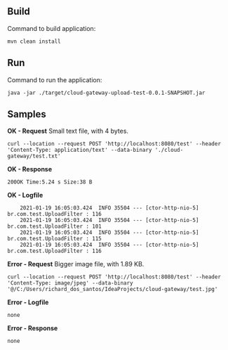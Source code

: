 ## Build
Command to build application:

	mvn clean install
## Run
Command to run the application:

	java -jar ./target/cloud-gateway-upload-test-0.0.1-SNAPSHOT.jar
## Samples
**OK - Request**
Small text file, with 4 bytes.

    curl --location --request POST 'http://localhost:8080/test' --header 'Content-Type: application/text' --data-binary './cloud-gateway/test.txt'
**OK - Response**
		
	200OK Time:5.24 s Size:38 B
**OK - Logfile**

		2021-01-19 16:05:03.424  INFO 35504 --- [ctor-http-nio-5] br.com.test.UploadFilter : 116
		2021-01-19 16:05:03.424  INFO 35504 --- [ctor-http-nio-5] br.com.test.UploadFilter : 101
		2021-01-19 16:05:03.424  INFO 35504 --- [ctor-http-nio-5] br.com.test.UploadFilter : 115
		2021-01-19 16:05:03.424  INFO 35504 --- [ctor-http-nio-5] br.com.test.UploadFilter : 116
**Error - Request**
Bigger image file, with 1.89 KB.

    curl --location --request POST 'http://localhost:8080/test' --header 'Content-Type: image/jpeg' --data-binary '@/C:/Users/richard_dos_santos/IdeaProjects/cloud-gateway/test.jpg'

**Error - Logfile**

	none
**Error - Response**
			
	none
